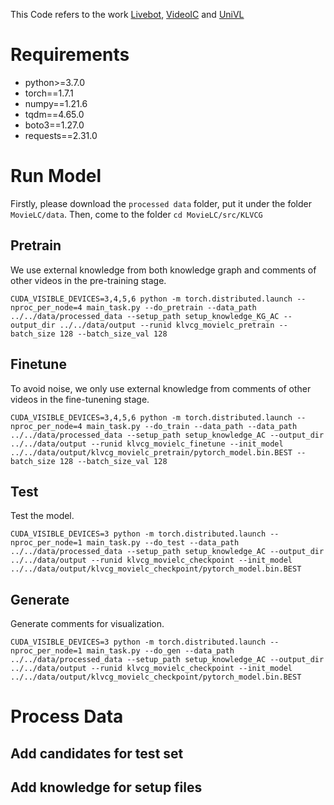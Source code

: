 This Code refers to the work [Livebot](https://github.com/lancopku/livebot), [VideoIC](https://github.com/AIM3-RUC/VideoIC/tree/master) and [UniVL](https://github.com/microsoft/UniVL)
# Requirements
+ python>=3.7.0
+ torch==1.7.1
+ numpy==1.21.6
+ tqdm==4.65.0
+ boto3==1.27.0
+ requests==2.31.0

# Run Model
Firstly, please download the `processed data` folder, put it under the folder `MovieLC/data`. Then, come to the folder `cd MovieLC/src/KLVCG`

## Pretrain
We use external knowledge from both knowledge graph and comments of other videos in the pre-training stage.

    CUDA_VISIBLE_DEVICES=3,4,5,6 python -m torch.distributed.launch --nproc_per_node=4 main_task.py --do_pretrain --data_path ../../data/processed_data --setup_path setup_knowledge_KG_AC --output_dir ../../data/output --runid klvcg_movielc_pretrain --batch_size 128 --batch_size_val 128
## Finetune
To avoid noise, we only use external knowledge from comments of other videos in the fine-tunening stage.

    CUDA_VISIBLE_DEVICES=3,4,5,6 python -m torch.distributed.launch --nproc_per_node=4 main_task.py --do_train --data_path --data_path ../../data/processed_data --setup_path setup_knowledge_AC --output_dir ../../data/output --runid klvcg_movielc_finetune --init_model ../../data/output/klvcg_movielc_pretrain/pytorch_model.bin.BEST --batch_size 128 --batch_size_val 128
## Test
Test the model.

    CUDA_VISIBLE_DEVICES=3 python -m torch.distributed.launch --nproc_per_node=1 main_task.py --do_test --data_path ../../data/processed_data --setup_path setup_knowledge_AC --output_dir ../../data/output --runid klvcg_movielc_checkpoint --init_model ../../data/output/klvcg_movielc_checkpoint/pytorch_model.bin.BEST
## Generate
Generate comments for visualization.

    CUDA_VISIBLE_DEVICES=3 python -m torch.distributed.launch --nproc_per_node=1 main_task.py --do_gen --data_path ../../data/processed_data --setup_path setup_knowledge_AC --output_dir ../../data/output --runid klvcg_movielc_checkpoint --init_model ../../data/output/klvcg_movielc_checkpoint/pytorch_model.bin.BEST
# Process Data
## Add candidates for test set
## Add knowledge for setup files